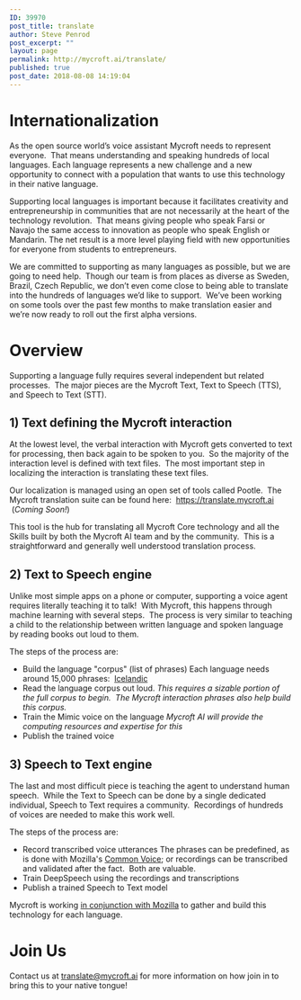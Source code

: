 ```yaml
---
ID: 39970
post_title: translate
author: Steve Penrod
post_excerpt: ""
layout: page
permalink: http://mycroft.ai/translate/
published: true
post_date: 2018-08-08 14:19:04
---
```

<h1>Internationalization</h1>
<span style="font-weight: 400;">As the open source world’s voice assistant Mycroft needs to represent everyone.  That means understanding and speaking hundreds of local languages. Each language represents a new challenge and a new opportunity to connect with a population that wants to use this technology in their native language.</span>

<span style="font-weight: 400;">Supporting local languages is important because it facilitates creativity and entrepreneurship in communities that are not necessarily at the heart of the technology revolution.  That means giving people who speak Farsi or Navajo the same access to innovation as people who speak English or Mandarin. The net result is a more level playing field with new opportunities for everyone from students to entrepreneurs.</span>

<span style="font-weight: 400;">We are committed to supporting as many languages as possible, but we are going to need help.  Though our team is from places as diverse as Sweden, Brazil, Czech Republic, we don’t even come close to being able to translate into the hundreds of languages we’d like to support.  We’ve been working on some tools over the past few months to make translation easier and we’re now ready to roll out the first alpha versions.</span>
<h1>Overview</h1>
Supporting a language fully requires several independent but related processes.  The major pieces are the Mycroft Text, Text to Speech (TTS), and Speech to Text (STT).
<h2>1) Text defining the Mycroft interaction</h2>
At the lowest level, the verbal interaction with Mycroft gets converted to text for processing, then back again to be spoken to you.  So the majority of the interaction level is defined with text files.  The most important step in localizing the interaction is translating these text files.

Our localization is managed using an open set of tools called Pootle.  The Mycroft translation suite can be found here:  <a href="https://translate.mycroft.ai">https://translate.mycroft.ai </a> (<em>Coming Soon!</em>)

This tool is the hub for translating all Mycroft Core technology and all the Skills built by both the Mycroft AI team and by the community.  This is a straightforward and generally well understood translation process.
<h2>2) Text to Speech engine</h2>
Unlike most simple apps on a phone or computer, supporting a voice agent requires literally teaching it to talk!  With Mycroft, this happens through machine learning with several steps.  The process is very similar to teaching a child to the relationship between written language and spoken language by reading books out loud to them.

The steps of the process are:
<ul>
 	<li>Build the language "corpus" (list of phrases)
Each language needs around 15,000 phrases:  <a href="https://docs.google.com/spreadsheets/d/1NHLe0C8Ajk-oS22qxe81Ulj50ALCzcVnxmm1JLByiDc">Icelandic</a></li>
 	<li>Read the language corpus out loud.
<em>This requires a sizable portion of the full corpus to begin.  The Mycroft interaction phrases also help build this corpus.</em></li>
 	<li>Train the Mimic voice on the language
<em>Mycroft AI will provide the computing resources and expertise for this</em></li>
 	<li>Publish the trained voice</li>
</ul>
<h2>3) Speech to Text engine</h2>
The last and most difficult piece is teaching the agent to understand human speech.  While the Text to Speech can be done by a single dedicated individual, Speech to Text requires a community.  Recordings of hundreds of voices are needed to make this work well.

The steps of the process are:
<ul>
 	<li>Record transcribed voice utterances
The phrases can be predefined, as is done with Mozilla's <a href="https://voice.mozilla.org/">Common Voice</a>; or recordings can be transcribed and validated after the fact.  Both are valuable.</li>
 	<li>Train DeepSpeech using the recordings and transcriptions</li>
 	<li>Publish a trained Speech to Text model</li>
</ul>
Mycroft is working <a href="https://mycroft.ai/voice-mycroft-ai/">in conjunction with Mozilla</a> to gather and build this technology for each language.
<h1>Join Us</h1>
Contact us at <a href="mailto:translate@mycroft.ai">translate@mycroft.ai</a> for more information on how join in to bring this to your native tongue!

&nbsp;